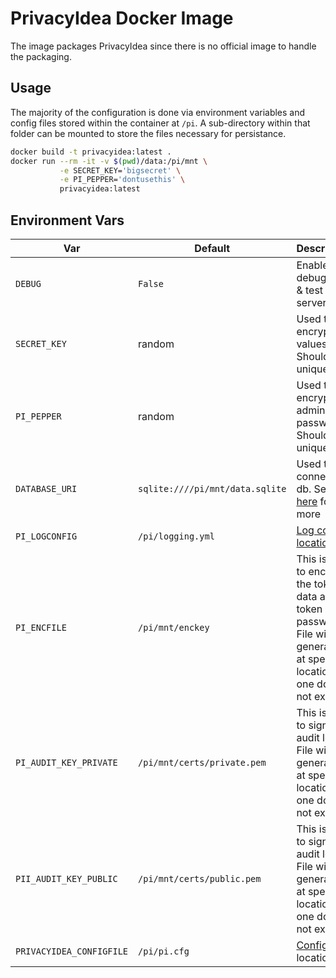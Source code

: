 # PrivacyIdea Docker Image

The image packages PrivacyIdea since there is no official image to handle the packaging.

## Usage

The majority of the configuration is done via environment variables and config files stored within the container at `/pi`. A sub-directory within that folder can be mounted to store the files necessary for persistance.

```bash
docker build -t privacyidea:latest .
docker run --rm -it -v $(pwd)/data:/pi/mnt \
           -e SECRET_KEY='bigsecret' \
           -e PI_PEPPER='dontusethis' \
           privacyidea:latest
```

## Environment Vars

| Var                      | Default                         | Description |
| ------------------------ | ------------------------------- | ----------- |
| `DEBUG`                  | `False`                         | Enables debug logs & test server |
| `SECRET_KEY`             | random                          | Used to encrypt values. Should be unique |
| `PI_PEPPER`              | random                          | Used to encrypt admin passwords. Should be unique |
| `DATABASE_URI`           | `sqlite:////pi/mnt/data.sqlite` | Used to connect to db. See [here](https://privacyidea.readthedocs.io/en/latest/faq/mysqldb.html#mysqldb) for more |
| `PI_LOGCONFIG`           | `/pi/logging.yml`               | [Log config location](https://privacyidea.readthedocs.io/en/latest/installation/system/logging.html#debug-log) |
| `PI_ENCFILE`             | `/pi/mnt/enckey`                | This is used to encrypt the token data and token passwords. File will be generated at specified location if one does not exist |
| `PI_AUDIT_KEY_PRIVATE`   | `/pi/mnt/certs/private.pem`     | This is used to sign the audit log. File will be generated at specified location if one does not exist |
| `PII_AUDIT_KEY_PUBLIC`   | `/pi/mnt/certs/public.pem`      | This is used to sign the audit log. File will be generated at specified location if one does not exist |
| `PRIVACYIDEA_CONFIGFILE` | `/pi/pi.cfg`                    | [Config file](https://privacyidea.readthedocs.io/en/latest/installation/system/inifile.html#cfgfile) location |